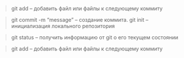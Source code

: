  
 


 >git add – добавить файл или файлы к следующему коммиту

 >git commit -m “message” – создание коммита.
 >git init – инициализация локального репозитория

 >git status – получить информацию от git о его текущем состоянии

 >git add – добавить файл или файлы к следующему коммиту
